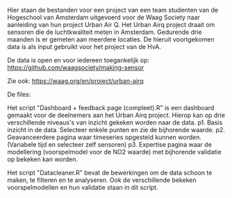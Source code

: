 Hier staan de bestanden voor een project van een team studenten van de Hogeschool van Amsterdam 
uitgevoerd voor de Waag Society naar aanleiding van hun project Urban Air Q.
Het Urban Airq project draait om sensoren die de luchtkwaliteit meten in Amsterdam.
Gedurende drie maanden is er gemeten aan meerdere locaties. 
De hieruit voortgekomen data is als input gebruikt voor het project van de HvA.

De data is open en voor iedereen toegankelijk op:
https://github.com/waagsociety/making-sensor

Zie ook:
https://waag.org/en/project/urban-airq

De files:

Het script "Dashboard + feedback page (compleet).R" is een dashboard gemaakt voor de deelnemers aan het Urban Airq project.
Hierop kan op drie verschillende niveaus's van inzicht gekeken worden naar de data.
p1. Basis inzicht in de data. Selecteer enkele punten en zie de bijhorende waarde.
p2. Geavanceerdere pagina waar timeseries opgesteld kunnen worden. (Variabele tijd en selecteer zelf sensoren)
p3. Expertise pagina waar de modellering (voorspelmodel voor de NO2 waarde) met bijhorende validatie op bekeken kan worden.

Het script "Datacleaner.R" bevat de bewerkingen om de data schoon te maken, te filteren en te analyseren. 
Ook de verschillende bekeken voorspelmodellen en hun validatie staan in dit script.
